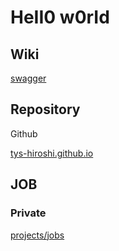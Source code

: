 # HeII0 w0rId

## Wiki

[swagger](https://github.com/tys-hiroshi/tys-hiroshi.github.io/blob/master/swagger.md)

## Repository

Github

[tys-hiroshi.github.io](https://github.com/tys-hiroshi/tys-hiroshi.github.io)

## JOB

### Private

[projects/jobs](https://github.com/tys-hiroshi/jobs/projects/3)
